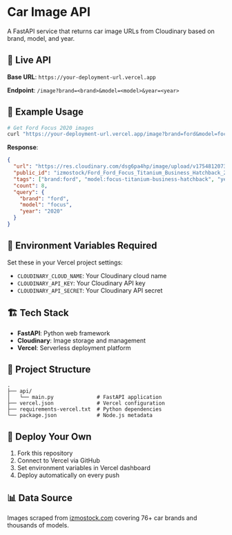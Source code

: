 # Car Image API

A FastAPI service that returns car image URLs from Cloudinary based on brand, model, and year.

## 🚀 Live API

**Base URL**: `https://your-deployment-url.vercel.app`

**Endpoint**: `/image?brand=<brand>&model=<model>&year=<year>`

## 📖 Example Usage

```bash
# Get Ford Focus 2020 images
curl "https://your-deployment-url.vercel.app/image?brand=ford&model=focus&year=2020"
```

**Response**:
```json
{
  "url": "https://res.cloudinary.com/dsg6pa4hp/image/upload/v1754812073/izmostock/Ford_Ford_Focus_Titanium_Business_Hatchback_2020.jpg",
  "public_id": "izmostock/Ford_Ford_Focus_Titanium_Business_Hatchback_2020",
  "tags": ["brand:ford", "model:focus-titanium-business-hatchback", "year:2020"],
  "count": 8,
  "query": {
    "brand": "ford",
    "model": "focus", 
    "year": "2020"
  }
}
```

## 🔧 Environment Variables Required

Set these in your Vercel project settings:

- `CLOUDINARY_CLOUD_NAME`: Your Cloudinary cloud name
- `CLOUDINARY_API_KEY`: Your Cloudinary API key  
- `CLOUDINARY_API_SECRET`: Your Cloudinary API secret

## 🏗️ Tech Stack

- **FastAPI**: Python web framework
- **Cloudinary**: Image storage and management
- **Vercel**: Serverless deployment platform

## 📁 Project Structure

```
.
├── api/
│   └── main.py              # FastAPI application
├── vercel.json              # Vercel configuration
├── requirements-vercel.txt  # Python dependencies
└── package.json             # Node.js metadata
```

## 🚀 Deploy Your Own

1. Fork this repository
2. Connect to Vercel via GitHub
3. Set environment variables in Vercel dashboard
4. Deploy automatically on every push

## 📊 Data Source

Images scraped from [izmostock.com](https://www.izmostock.com/) covering 76+ car brands and thousands of models.
